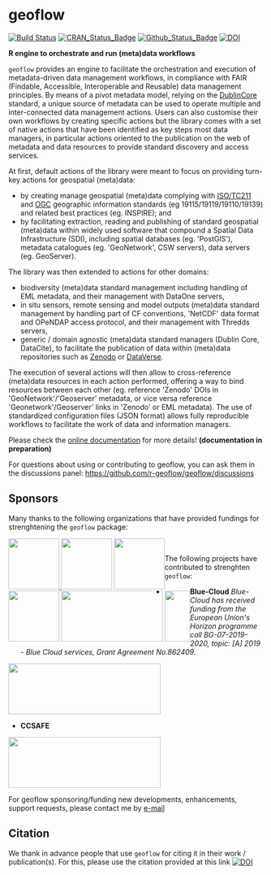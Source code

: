 # geoflow

[![Build Status](https://github.com/r-geoflow/geoflow/actions/workflows/r-cmd-check.yml/badge.svg?branch=master)](https://github.com/r-geoflow/geoflow/actions/workflows/r-cmd-check.yml)
[![CRAN_Status_Badge](http://www.r-pkg.org/badges/version/geoflow)](https://cran.r-project.org/package=geoflow)
[![Github_Status_Badge](https://img.shields.io/badge/Github-1.0.0-blue.svg)](https://github.com/r-geoflow/geoflow)
[![DOI](https://zenodo.org/badge/DOI//10.5281/zenodo.3138920.svg)](https://doi.org//10.5281/zenodo.3138920)

**R engine to orchestrate and run (meta)data workflows**

``geoflow`` provides an engine to facilitate the orchestration and execution of metadata-driven data management workflows, in compliance with FAIR (Findable, Accessible, Interoperable and Reusable) data management principles. By means of a pivot metadata model, relying on the [DublinCore](https://dublincore.org/) standard, a unique source of metadata can be used to operate multiple and inter-connected data management actions. Users can also customise their own workflows by creating specific actions but the library comes with a set of native actions that have been identified as key steps most data managers, in particular actions oriented to the publication on the web of metadata and data resources to provide standard discovery and access services. 

At first, default actions of the library were meant to focus on providing turn-key actions for geospatial (meta)data:

* by creating manage geospatial (meta)data complying with [ISO/TC211](https://committee.iso.org/home/tc211) and [OGC](https://www.ogc.org/standards) geographic information standards (eg 19115/19119/19110/19139) and related best practices (eg. INSPIRE); and
* by facilitating extraction, reading and publishing of standard geospatial (meta)data within widely used software that compound a Spatial Data Infrastructure (SDI), including spatial databases (eg. 'PostGIS'), metadata catalogues (eg. 'GeoNetwork', CSW servers), data servers (eg. GeoServer). 

The library was then extended to actions for other domains:

* biodiversity (meta)data standard management including handling of EML metadata, and their management with DataOne servers,
* in situ sensors, remote sensing and model outputs  (meta)data standard management by handling part of CF conventions, 'NetCDF' data format and OPeNDAP access protocol, and their management with Thredds servers, 
* generic / domain agnostic (meta)data standard managers (Dublin Core, DataCite), to facilitate the publication of data within (meta)data repositories such as [Zenodo](https://zenodo.org) or [DataVerse](https://dataverse.org/). 

The execution of several actions will then allow to cross-reference (meta)data resources in each action performed, offering a way to bind resources between each other (eg. reference 'Zenodo' DOIs in 'GeoNetwork'/'Geoserver' metadata, or vice versa reference 'Geonetwork'/Geoserver' links in 'Zenodo' or EML metadata). The use of standardized configuration files (JSON format) allows fully reproducible workflows to facilitate the work of data and information managers.

Please check the [online documentation](https://github.com/r-geoflow/geoflow/wiki) for more details! **(documentation in preparation)**

For questions about using or contributing to geoflow, you can ask them in the discussions panel: https://github.com/r-geoflow/geoflow/discussions

## Sponsors

Many thanks to the following organizations that have provided fundings for strenghtening the ``geoflow`` package:

<div style="float:left;">
  <a href="https://www.fao.org/home/en/"><img height=100 width=100 src="http://www.fao.org/fileadmin/templates/family-farming-decade/images/FAO-IFAD-Logos/FAO-Logo-EN.svg">
<a href="https://en.ird.fr/"><img src="https://en.ird.fr/sites/ird_fr/files/2019-08/logo_IRD_2016_BLOC_UK_COUL.png" height=100 width=100/></a>
  <a href="https://www.inrae.fr"><img height=100 width=100 src="https://www.inrae.fr/themes/custom/inrae_socle/logo.svg"></a>
</div>
<br>
<div style="float:left;">
  <a href="http://www.cnrs.fr"><img src="http://www.cnrs.fr/themes/custom/cnrs/logo.svg" height=100 width=100/></a>
  <a href="https://inee.cnrs.fr/fr/zones-ateliers"><img src="https://inee.cnrs.fr/sites/institut_inee/files/inline-images/logo-za_0_0.jpg" height=100 width=200/></a>
  <a href="https://letg.cnrs.fr"><img height=100 width=50 src="https://letg.cnrs.fr/plugins/letg/images/letg.png"></a>
</div>

The following projects have contributed to strenghten ``geoflow``:

* **Blue-Cloud** _Blue-Cloud has received funding from the European Union's Horizon programme call BG-07-2019-2020, topic: [A] 2019 - Blue Cloud services, Grant Agreement No.862409._ 

<a href="https://www.blue-cloud.org"><img height=100 width=300 src="https://hackathon.blue-cloud.org/wp-content/uploads/2021/11/Blue-cloud_extended_color.png"/></a> 

* **CCSAFE** 

<a href="https://www6.inrae.fr/cc-safe"><img height=100 width=300 src="https://www6.inrae.fr/var/internet6_national_cc_safe/storage/images/configuration-graphique/haut/logo-cc-safe/34567-1-fre-FR/Logo-cc-safe_inra_logo.png"/></a>

For geoflow sponsoring/funding new developments, enhancements, support requests, please contact me by [e-mail](mailto:eblondel.pro@gmail.com)

## Citation

We thank in advance people that use ``geoflow`` for citing it in their work / publication(s). For this, please use the citation provided at this link [![DOI](https://zenodo.org/badge/DOI//10.5281/zenodo.3138920.svg)](https://doi.org//10.5281/zenodo.3138920)


